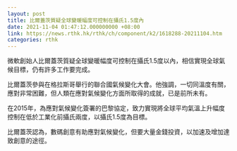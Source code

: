 ```yaml
---
layout: post
title: 比爾蓋茨質疑全球變暖幅度可控制在攝氏1.5度內
date: 2021-11-04 01:47:12.000000000 +08:00
link: https://news.rthk.hk/rthk/ch/component/k2/1618288-20211104.htm
categories: rthk
---
```


微軟創始人比爾蓋茨質疑全球變暖幅度可控制在攝氏1.5度以內，相信實現全球氣候目標，仍有許多工作要完成。

比爾蓋茨參與在格拉斯哥舉行的聯合國氣候變化大會。他強調，一切同溫度有關，應對非常困難，但人類在應對氣候變化方面所取得的成就，已是前所未有。

在2015年，為應對氣候變化簽署的巴黎協定，致力實現將全球平均氣溫上升幅度控制在低於工業化前攝氏兩度，以攝氏1.5度為目標。

比爾蓋茨認為，數碼創意有助應對氣候變化，但要大量金錢投資，以加速及增加達致創意的途徑。
